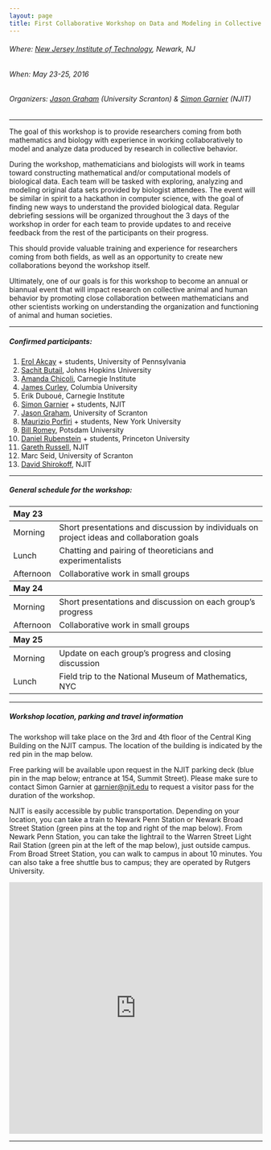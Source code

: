 ```yaml
---
layout: page
title: First Collaborative Workshop on Data and Modeling in Collective Behavior
---
```


###### Where: [New Jersey Institute of Technology](http://www.njit.edu), Newark, NJ

###### When: May 23-25, 2016

###### Organizers: [Jason Graham](https://sites.google.com/site/jasonmgrahamus/) (University Scranton) & [Simon Garnier](http://www.theswarmlab.con) (NJIT)

---

The goal of this workshop is to provide researchers coming from both mathematics and biology with experience in working collaboratively to model and analyze data produced by research in collective behavior.

During the workshop, mathematicians and biologists will work in teams toward constructing mathematical and/or computational models of biological data. Each team will be tasked with exploring, analyzing and modeling original data sets provided by biologist attendees. The event will be similar in spirit to a hackathon in computer science, with the goal of finding new ways to understand the provided biological data. Regular debriefing sessions will be organized throughout the 3 days of the workshop in order for each team to provide updates to and receive feedback from the rest of the participants on their progress.

This should provide valuable training and experience for researchers coming from both fields, as well as an opportunity to create new collaborations beyond the workshop itself.

Ultimately, one of our goals is for this workshop to become an annual or biannual event that will impact research on collective animal and human behavior by promoting close collaboration between mathematicians and other scientists working on understanding the organization and functioning of animal and human societies.    

---

##### Confirmed participants:

1. [Erol Akcay](https://erolakcay.wordpress.com/) + students, University of Pennsylvania
2. [Sachit Butail](http://sach1tb.freeshell.org/), Johns Hopkins University
3. [Amanda Chicoli](http://amandachicoli.weebly.com/), Carnegie Institute
2. [James Curley](http://curleylab.psych.columbia.edu/curleyindex.html), Columbia University
3. Erik Duboué, Carnegie Institute
3. [Simon Garnier](http://www.theswarmlab.com) + students, NJIT
4. [Jason Graham](https://sites.google.com/site/jasonmgrahamus/), University of Scranton
5. [Maurizio Porfiri](http://faculty.poly.edu/~mporfiri/) + students, New York University
6. [Bill Romey](https://www.researchgate.net/profile/William_Romey2), Potsdam University
7. [Daniel Rubenstein](https://www.princeton.edu/~dir/) + students, Princeton University
8. [Gareth Russell](https://sites.google.com/a/njit.edu/russell-lab/), NJIT
9. Marc Seid, University of Scranton
10. [David Shirokoff](https://web.njit.edu/~shirokof/), NJIT

--------------------------------------------------------------------------------

##### General schedule for the workshop:

<table>
  <thead>
    <tr>
      <th style="text-align: left">May 23</th>
      <th style="text-align: left"> </th>
    </tr>
  </thead>
  <tbody>
    <tr>
      <td style="text-align: left">Morning</td>
      <td style="text-align: left">Short presentations and discussion by individuals on project ideas and collaboration goals</td>
    </tr>
    <tr>
      <td style="text-align: left">Lunch</td>
      <td style="text-align: left">Chatting and pairing of theoreticians and experimentalists</td>
    </tr>
    <tr>
      <td style="text-align: left">Afternoon</td>
      <td style="text-align: left">Collaborative work in small groups</td>
    </tr>
  </tbody>
  <thead>
    <tr>
      <th style="text-align: left">May 24</th>
      <th style="text-align: left"> </th>
    </tr>
  </thead>
  <tbody>
    <tr>
      <td style="text-align: left">Morning</td>
      <td style="text-align: left">Short presentations and discussion on each group’s progress</td>
    </tr>
    <tr>
      <td style="text-align: left">Afternoon</td>
      <td style="text-align: left">Collaborative work in small groups</td>
    </tr>
  </tbody>
  <thead>
    <tr>
      <th style="text-align: left">May 25</th>
      <th style="text-align: left"> </th>
    </tr>
  </thead>
  <tbody>
    <tr>
      <td style="text-align: left">Morning</td>
      <td style="text-align: left">Update on each group’s progress and closing discussion</td>
    </tr>
    <tr>
      <td style="text-align: left">Lunch</td>
      <td style="text-align: left">Field trip to the National Museum of Mathematics, NYC</td>
    </tr>
  </tbody>
</table>

---

##### Workshop location, parking and travel information <a name="map"></a>

The workshop will take place on the 3rd and 4th floor of the Central King Building on the NJIT campus. The location of the building is indicated by the red pin in the map below.

Free parking will be available upon request in the NJIT parking deck (blue pin in the map below; entrance at 154, Summit Street). Please make sure to contact Simon Garnier at [garnier@njit.edu](mailto:garnier@njit.edu) to request a visitor pass for the duration of the workshop.

NJIT is easily accessible by public transportation. Depending on your location, you can take a train to Newark Penn Station or Newark Broad Street Station (green pins at the top and right of the map below). From Newark Penn Station, you can take the lightrail to the Warren Street Light Rail Station (green pin at the left of the map below), just outside campus. From Broad Street Station, you can walk to campus in about 10 minutes. You can also take a free shuttle bus to campus; they are operated by Rutgers University.

<section id="map" class="map">
<iframe width="100%" height="500" frameborder="0" style="border:0" src="https://www.google.com/maps/d/u/0/embed?mid=zi1lcAt4qEkY.kXducyqHcsKA"></iframe>
</section>

--------------------------------------------------------------------------------
